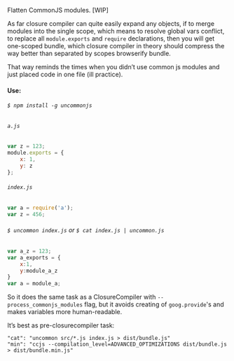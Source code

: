 ﻿Flatten CommonJS modules. [WIP]

As far closure compiler can quite easily expand any objects, if to merge modules into the single scope, which means to resolve global vars conflict, to replace all `module.exports` and `require` declarations, then you will get one-scoped bundle, which closure compiler in theory should compress the way better than separated by scopes browserify bundle.

That way reminds the times when you didn’t use common js modules and just placed code in one file (ill practice).

#### Use:

###### `$ npm install -g uncommonjs`

###### `a.js`

```js
var z = 123;
module.exports = {
	x: 1,
	y: z
};
```

###### `index.js`

```js
var a = require('a');
var z = 456;
```

###### `$ uncommon index.js` or `$ cat index.js | uncommon.js`

```js
var a_z = 123;
var a_exports = {
	x:1,
	y:module_a_z
}
var a = module_a;
```


So it does the same task as a ClosureCompiler with `--process_commonjs_modules` flag, but it avoids creating of `goog.provide`'s and makes variables more human-readable.

It’s best as pre-closurecompiler task:

```
"cat": "uncommon src/*.js index.js > dist/bundle.js"
"min": "ccjs --compilation_level=ADVANCED_OPTIMIZATIONS dist/bundle.js > dist/bundle.min.js"
```